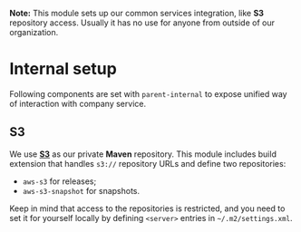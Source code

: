 <!---
# This file is part of the pl.wrzasq.parent.
#
# @license http://mit-license.org/ The MIT license
# @copyright 2018 - 2019, 2021 © by Rafał Wrzeszcz - Wrzasq.pl.
-->

**Note:** This module sets up our common services integration, like **S3** repository access. Usually it has no use for
anyone from outside of our organization.

# Internal setup

Following components are set with `parent-internal` to expose unified way of interaction with company service.

## S3

We use [**S3**](https://aws.amazon.com/s3/) as our private **Maven** repository. This module includes build extension
that handles `s3://` repository URLs and define two repositories:

-   `aws-s3` for releases;
-   `aws-s3-snapshot` for snapshots.

Keep in mind that access to the repositories is restricted, and you need to set it for yourself locally by defining
`<server>` entries in `~/.m2/settings.xml`.
